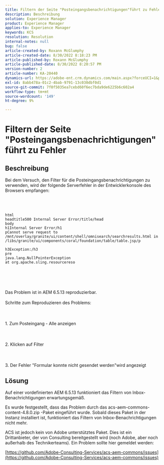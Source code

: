 ```yaml
---
title: Filtern der Seite "Posteingangsbenachrichtigungen"führt zu Fehler
description: Beschreibung
solution: Experience Manager
product: Experience Manager
applies-to: Experience Manager
keywords: KCS
resolution: Resolution
internal-notes: null
bug: false
article-created-by: Roxann McGlumphy
article-created-date: 8/30/2022 8:18:23 PM
article-published-by: Roxann McGlumphy
article-published-date: 8/30/2022 8:20:57 PM
version-number: 2
article-number: KA-20440
dynamics-url: https://adobe-ent.crm.dynamics.com/main.aspx?forceUCI=1&pagetype=entityrecord&etn=knowledgearticle&id=a28b55e0-a028-ed11-9db1-002248086d3d
exl-id: 8abb478a-01c2-4bab-9791-13c030dbf0d1
source-git-commit: 7f0f5035ea7cebd60f6ec7bda9de6225b6c602a4
workflow-type: tm+mt
source-wordcount: '149'
ht-degree: 9%

---
```


# Filtern der Seite &quot;Posteingangsbenachrichtigungen&quot;führt zu Fehler

## Beschreibung

Bei dem Versuch, den Filter für die Posteingangsbenachrichtigungen zu verwenden, wird der folgende Serverfehler in der Entwicklerkonsole des Browsers empfangen:<br><br> <br><br>

```
html
headtitle500 Internal Server Error/title/head
body
h1Internal Server Error/h1
pCannot serve request to /mnt/overlay/granite/ui/content/shell/omnisearch/searchresults.html in /libs/granite/ui/components/coral/foundation/table/table.jsp/p

h3Exception:/h3
pre
java.lang.NullPointerException
at org.apache.sling.resourcereso
```

<br><br> <br><br>Das Problem ist in AEM 6.5.13 reproduzierbar.<br><br>Schritte zum Reproduzieren des Problems:<br><br> <br><br>1. Zum Posteingang - Alle anzeigen<br><br> <br><br>2. Klicken auf Filter<br><br> <br><br>3. Der Fehler &quot;Formular konnte nicht gesendet werden&quot;wird angezeigt

## Lösung


Auf einer vordefinierten AEM 6.5.13 funktioniert das Filtern von Inbox-Benachrichtigungen erwartungsgemäß.

Es wurde festgestellt, dass das Problem durch das acs-aem-commons-content-4.8.0.zip -Paket eingeführt wurde. Sobald dieses Paket in der Instanz installiert ist, funktioniert das Filtern von Inbox-Benachrichtigungen nicht mehr.

ACS ist jedoch kein von Adobe unterstütztes Paket. Dies ist ein Drittanbieter, der von Consulting bereitgestellt wird (noch Adobe, aber noch außerhalb des Technikerteams). Ein Problem sollte hier gemeldet werden:



[https://github.com/Adobe-Consulting-Services/acs-aem-commons/issues](https://github.com/Adobe-Consulting-Services/acs-aem-commons/issues)
